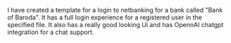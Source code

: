 I have created a template for a login to netbanking for a bank called "Bank of Baroda".
It has a full login experience for a registered user in the specified file.
It also has a really good looking Ui and has OpennAI chatgpt integration for a chat support.
